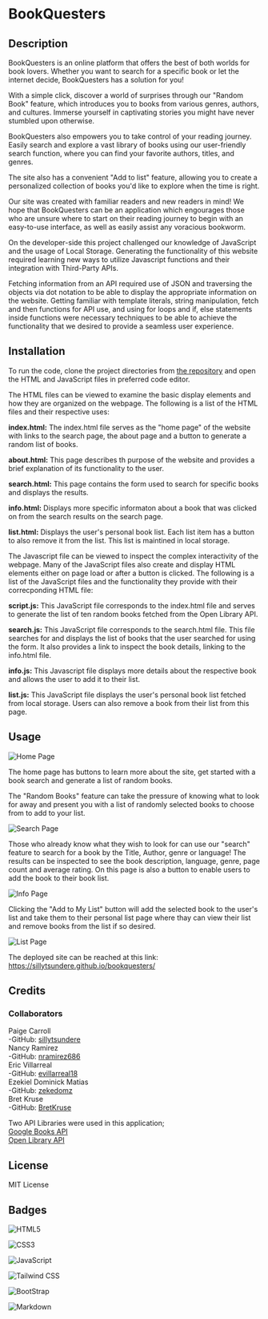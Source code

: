 # BookQuesters

## Description

BookQuesters is an online platform that offers the best of both worlds for book lovers. Whether you want to search for a specific book or let the internet decide, BookQuesters has a solution for you! 

With a simple click, discover a world of surprises through our "Random Book" feature, which introduces you to books from various genres, authors, and cultures. Immerse yourself in captivating stories you might have never stumbled upon otherwise.

BookQuesters also empowers you to take control of your reading journey. 
Easily search and explore a vast library of books using our user-friendly search function, where you can find your favorite authors, titles, and genres. 

The site also has a convenient "Add to list" feature, allowing you to create a personalized collection of books you'd like to explore when the time is right. 

Our site was created with familiar readers and new readers in mind! We hope that BookQuesters can be an application which engourages those who are unsure where to start on their reading journey to begin with an easy-to-use interface, as well as easily assist any voracious bookworm. 

On the developer-side this project challenged our knowledge of JavaScript and the usage of Local Storage. Generating the functionality of this website required learning new ways to utilize Javascript functions and their integration with Third-Party APIs. 

Fetching information from an API required use of JSON and traversing the objects via dot notation to be able to display the appropriate information on the website. Getting familiar with template literals, string manipulation, fetch and then functions for API use, and using for loops and if, else statements inside functions were necessary techniques to be able to achieve the functionality that we desired to provide a seamless user experience. 

## Installation

To run the code, clone the project directories from [the repository](https://github.com/sillytsundere/bookquesters) and open the HTML and JavaScript files in preferred code editor. 

The HTML files can be viewed to examine the basic display elements and how they are organized on the webpage. The following is a list of the HTML files and their respective uses:

**index.html:** The index.html file serves as the "home page" of the website with links to the search page, the about page and a button to generate a random list of books.

**about.html:** This page describes th purpose of the website and provides a brief explanation of its functionality to the user.

**search.html:** This page contains the form used to search for specific books and displays the results.

**info.html:** Displays more specific informaton about a book that was clicked on from the search results on the search page.

**list.html:** Displays the user's personal book list. Each list item has a button to also remove it from the list. This list is maintined in local storage.

The Javascript file can be viewed to inspect the complex interactivity of the webpage. Many of the JavaScript files also create and display HTML elements either on page load or after a button is clicked. The following is a list of the JavaScript files and the functionality they provide with their correcponding HTML file:

**script.js:** This JavaScript file corresponds to the index.html file and serves to generate the list of ten random books fetched from the Open Library API.

**search.js:** This JavaScript file corresponds to the search.html file. This file searches for and displays the list of books that the user searched for using the form. It also provides a link to inspect the book details, linking to the info.html file.

**info.js:** This Javascript file displays more details about the respective book and allows the user to add it to their list.

**list.js:** This JavaScript file displays the user's personal book list fetched from local storage. Users can also remove a book from their list from this page.

## Usage

![Home Page](assets/images/index.html.png)

The home page has buttons to learn more about the site, get started with a book search and generate a list of random books.

The "Random Books" feature can take the pressure of knowing what to look for away and present you with a list of randomly selected books to choose from to add to your list.

![Search Page](assets/images/search.html.png)

Those who already know what they wish to look for can use our "search" feature to search for a book by the Title, Author, genre or language! The results can be inspected to see the book description, language, genre, page count and average rating. On this page is also a button to enable users to add the book to their book list.

![Info Page](assets/images/info.html.png)

Clicking the "Add to My List" button will add the selected book to the user's list and take them to their personal list page where thay can view their list and remove books from the list if so desired.

![List Page](assets/images/list.html.png)

The deployed site can be reached at this link: https://sillytsundere.github.io/bookquesters/

## Credits

### Collaborators
Paige Carroll <br>
-GitHub: [sillytsundere](https://github.com/sillytsundere)<br>
Nancy Ramirez <br>
-GitHub: [nramirez686](https://github.com/nramirez686)<br>
Eric Villarreal <br>
-GitHub: [evillarreal18](https://github.com/evillarreal18)<br>
Ezekiel Dominick Matias <br>
-GitHub: [zekedomz](https://github.com/zekedomz)<br>
Bret Kruse <br>
-GitHub: [BretKruse](https://github.com/BretKruse)<br>

Two API Libraries were used in this application;<br>
[Google Books API](https://developers.google.com/books)<br>
[Open Library API](https://openlibrary.org/developers/api)

## License

MIT License

## Badges

![HTML5](https://img.shields.io/badge/HTML5-E34F26?style=for-the-badge&logo=html5&logoColor=white)

![CSS3](https://img.shields.io/badge/CSS3-1572B6?style=for-the-badge&logo=css3&logoColor=white)

![JavaScript](https://img.shields.io/badge/JavaScript-323330?style=for-the-badge&logo=javascript&logoColor=F7DF1E)

![Tailwind CSS](https://img.shields.io/badge/Tailwind_CSS-38B2AC?style=for-the-badge&logo=tailwind-css&logoColor=white)

![BootStrap](https://img.shields.io/badge/Bootstrap-563D7C?style=for-the-badge&logo=bootstrap&logoColor=white)

![Markdown](https://img.shields.io/badge/Markdown-000000?style=for-the-badge&logo=markdown&logoColor=white)
